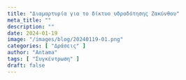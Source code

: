 ```yaml
---
title: "Διαμαρτυρία για το δίκτυο υδροδότησης Ζακύνθου"
meta_title: ""
description: ""
date: 2024-01-19
image: "/images/blog/20240119-01.png"
categories: [ "Δράσεις" ]
author: "Antama"
tags: [ "Συγκέντρωση" ]
draft: false
---
```

